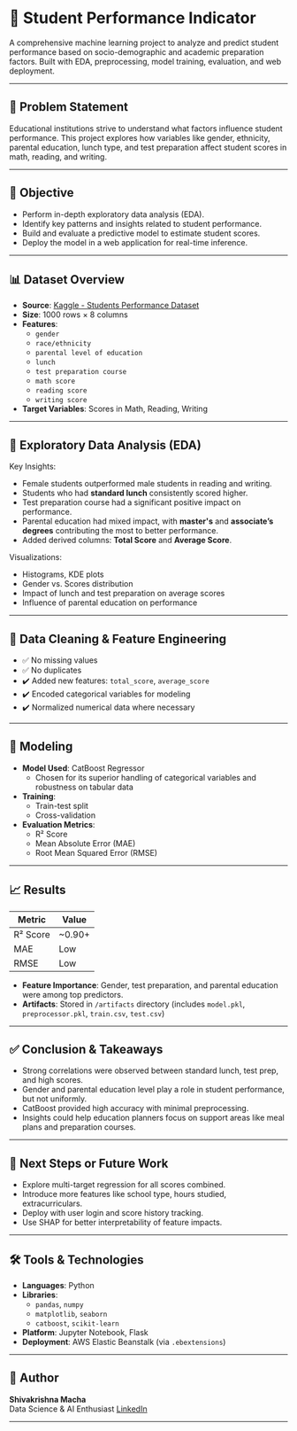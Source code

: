 # 🎯 Student Performance Indicator

A comprehensive machine learning project to analyze and predict student performance based on socio-demographic and academic preparation factors. Built with EDA, preprocessing, model training, evaluation, and web deployment.

---

## 📌 Problem Statement

Educational institutions strive to understand what factors influence student performance. This project explores how variables like gender, ethnicity, parental education, lunch type, and test preparation affect student scores in math, reading, and writing.

---

## 🎯 Objective

- Perform in-depth exploratory data analysis (EDA).
- Identify key patterns and insights related to student performance.
- Build and evaluate a predictive model to estimate student scores.
- Deploy the model in a web application for real-time inference.

---

## 📊 Dataset Overview

- **Source**: [Kaggle - Students Performance Dataset](https://www.kaggle.com/datasets/spscientist/students-performance-in-exams)
- **Size**: 1000 rows × 8 columns
- **Features**:
  - `gender`
  - `race/ethnicity`
  - `parental level of education`
  - `lunch`
  - `test preparation course`
  - `math score`
  - `reading score`
  - `writing score`
- **Target Variables**: Scores in Math, Reading, Writing

---

## 🔎 Exploratory Data Analysis (EDA)

Key Insights:
- Female students outperformed male students in reading and writing.
- Students who had **standard lunch** consistently scored higher.
- Test preparation course had a significant positive impact on performance.
- Parental education had mixed impact, with **master's** and **associate’s degrees** contributing the most to better performance.
- Added derived columns: **Total Score** and **Average Score**.

Visualizations:
- Histograms, KDE plots
- Gender vs. Scores distribution
- Impact of lunch and test preparation on average scores
- Influence of parental education on performance

---

## 🧹 Data Cleaning & Feature Engineering

- ✅ No missing values
- ✅ No duplicates
- ✔️ Added new features: `total_score`, `average_score`
- ✔️ Encoded categorical variables for modeling
- ✔️ Normalized numerical data where necessary

---

## 🤖 Modeling

- **Model Used**: CatBoost Regressor
  - Chosen for its superior handling of categorical variables and robustness on tabular data
- **Training**:
  - Train-test split
  - Cross-validation
- **Evaluation Metrics**:
  - R² Score
  - Mean Absolute Error (MAE)
  - Root Mean Squared Error (RMSE)

---

## 📈 Results

| Metric       | Value    |
|--------------|----------|
| R² Score     | ~0.90+   |
| MAE          | Low      |
| RMSE         | Low      |

- **Feature Importance**: Gender, test preparation, and parental education were among top predictors.
- **Artifacts**: Stored in `/artifacts` directory (includes `model.pkl`, `preprocessor.pkl`, `train.csv`, `test.csv`)

---

## ✅ Conclusion & Takeaways

- Strong correlations were observed between standard lunch, test prep, and high scores.
- Gender and parental education level play a role in student performance, but not uniformly.
- CatBoost provided high accuracy with minimal preprocessing.
- Insights could help education planners focus on support areas like meal plans and preparation courses.

---

## 🔮 Next Steps or Future Work

- Explore multi-target regression for all scores combined.
- Introduce more features like school type, hours studied, extracurriculars.
- Deploy with user login and score history tracking.
- Use SHAP for better interpretability of feature impacts.

---

## 🛠️ Tools & Technologies

- **Languages**: Python
- **Libraries**:
  - `pandas`, `numpy`
  - `matplotlib`, `seaborn`
  - `catboost`, `scikit-learn`
- **Platform**: Jupyter Notebook, Flask
- **Deployment**: AWS Elastic Beanstalk (via `.ebextensions`)

---

## 👤 Author

**Shivakrishna Macha**  
Data Science & AI Enthusiast
[LinkedIn](https://www.linkedin.com/in/shivakrishnamacha/) 

---

